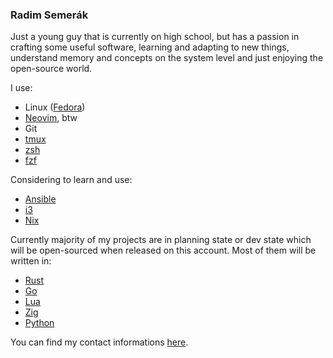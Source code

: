 ### Radim Semerák

Just a young guy that is currently on high school, but has a passion in crafting some useful software,
learning and adapting to new things, understand memory and concepts on the system level and just
enjoying the open-source world.

I use:
- Linux ([Fedora](https://fedoraproject.org/))
- [Neovim](https://neovim.io/), btw
- Git
- [tmux](https://github.com/tmux/tmux/wiki)
- [zsh](https://ohmyz.sh/)
- [fzf](https://github.com/junegunn/fzf)

Considering to learn and use:
- [Ansible](https://www.ansible.com/)
- [i3](https://i3wm.org/)
- [Nix](https://nixos.org/)

Currently majority of my projects are in planning state or dev state which will be open-sourced when released on this account.
Most of them will be written in:
- [Rust](https://www.rust-lang.org/)
- [Go](https://go.dev/)
- [Lua](https://www.lua.org/)
- [Zig](https://ziglang.org/)
- [Python](https://www.python.org/)

You can find my contact informations [here](https://www.radimsemerak.cz/#contact).
